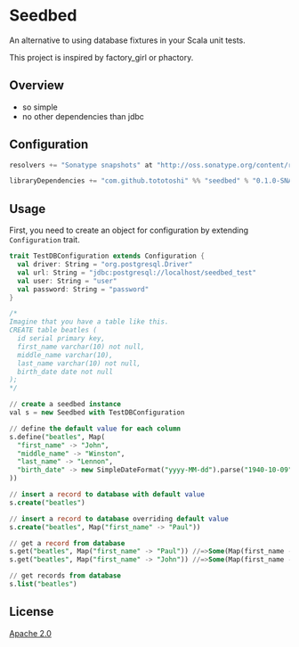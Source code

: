 # Seedbed
An alternative to using database fixtures in your Scala unit tests.

This project is inspired by factory_girl or phactory.

## Overview

- so simple
- no other dependencies than jdbc

## Configuration

```scala
resolvers += "Sonatype snapshots" at "http://oss.sonatype.org/content/repositories/snapshots/"

libraryDependencies += "com.github.tototoshi" %% "seedbed" % "0.1.0-SNAPSHOT"
```

## Usage

First, you need to create an object for configuration by extending `Configuration` trait.

```scala
trait TestDBConfiguration extends Configuration {
  val driver: String = "org.postgresql.Driver"
  val url: String = "jdbc:postgresql://localhost/seedbed_test"
  val user: String = "user"
  val password: String = "password"
}
```

```sql
/*
Imagine that you have a table like this.
CREATE table beatles (
  id serial primary key,
  first_name varchar(10) not null,
  middle_name varchar(10),
  last_name varchar(10) not null,
  birth_date date not null
);
*/

// create a seedbed instance
val s = new Seedbed with TestDBConfiguration

// define the default value for each column
s.define("beatles", Map(
  "first_name" -> "John",
  "middle_name" -> "Winston",
  "last_name" -> "Lennon",
  "birth_date" -> new SimpleDateFormat("yyyy-MM-dd").parse("1940-10-09")
))

// insert a record to database with default value
s.create("beatles")

// insert a record to database overriding default value
s.create("beatles", Map("first_name" -> "Paul"))

// get a record from database
s.get("beatles", Map("first_name" -> "Paul")) //=>Some(Map(first_name -> Paul, ...))
s.get("beatles", Map("first_name" -> "John")) //=>Some(Map(first_name -> John, ...))

// get records from database
s.list("beatles")
```


## License

[Apache 2.0](http://www.apache.org/licenses/LICENSE-2.0)